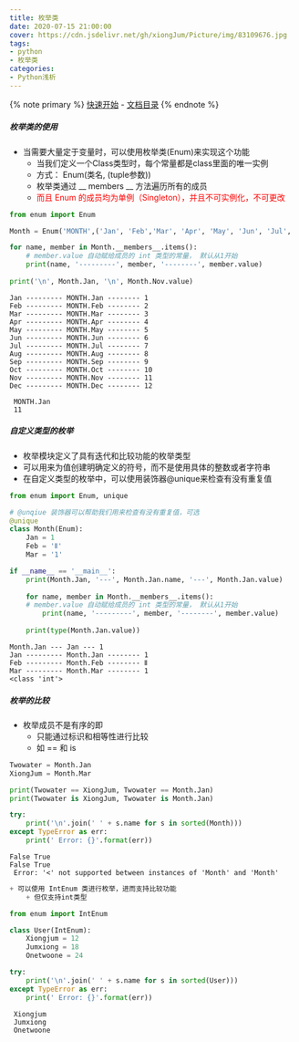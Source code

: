 ```yaml
---
title: 枚举类
date: 2020-07-15 21:00:00
cover: https://cdn.jsdelivr.net/gh/xiongJum/Picture/img/83109676.jpg 
tags:
- python
- 枚举类
categories: 
- Python浅析
---
```


{% note primary %}
[快速开始]() - [文档目录]()
{% endnote %}





##### 枚举类的使用

+ 当需要大量定于变量时，可以使用枚举类(Enum)来实现这个功能
    + 当我们定义一个Class类型时，每个常量都是class里面的唯一实例
    + 方式： Enum(类名, (tuple参数))
    + 枚举类通过 __ members __ 方法遍历所有的成员
    + <font color=red>而且 Enum 的成员均为单例（Singleton），并且不可实例化，不可更改</font>


```python
from enum import Enum

Month = Enum('MONTH',('Jan', 'Feb','Mar', 'Apr', 'May', 'Jun', 'Jul', 'Aug', 'Sep', 'Oct', 'Nov', 'Dec'))

for name, member in Month.__members__.items():
    # member.value 自动赋给成员的 int 类型的常量， 默认从1开始
    print(name, '---------', member, '--------', member.value)
    
print('\n', Month.Jan, '\n', Month.Nov.value)
```

    Jan --------- MONTH.Jan -------- 1
    Feb --------- MONTH.Feb -------- 2
    Mar --------- MONTH.Mar -------- 3
    Apr --------- MONTH.Apr -------- 4
    May --------- MONTH.May -------- 5
    Jun --------- MONTH.Jun -------- 6
    Jul --------- MONTH.Jul -------- 7
    Aug --------- MONTH.Aug -------- 8
    Sep --------- MONTH.Sep -------- 9
    Oct --------- MONTH.Oct -------- 10
    Nov --------- MONTH.Nov -------- 11
    Dec --------- MONTH.Dec -------- 12
    
     MONTH.Jan 
     11


##### 自定义类型的枚举
+ 枚举模块定义了具有迭代和比较功能的枚举类型
+ 可以用来为值创建明确定义的符号，而不是使用具体的整数或者字符串
+ 在自定义类型的枚举中，可以使用装饰器@unique来检查有没有重复值


```python
from enum import Enum, unique

# @unqiue 装饰器可以帮助我们用来检查有没有重复值，可选
@unique
class Month(Enum):
    Jan = 1
    Feb = 'Ⅱ'
    Mar = '1'

if __name__ == '__main__':
    print(Month.Jan, '---', Month.Jan.name, '---', Month.Jan.value)
    
    for name, member in Month.__members__.items():
    # member.value 自动赋给成员的 int 类型的常量， 默认从1开始
        print(name, '---------', member, '--------', member.value)
    
    print(type(Month.Jan.value))
```

    Month.Jan --- Jan --- 1
    Jan --------- Month.Jan -------- 1
    Feb --------- Month.Feb -------- Ⅱ
    Mar --------- Month.Mar -------- 1
    <class 'int'>


##### 枚举的比较
+ 枚举成员不是有序的即
    + 只能通过标识和相等性进行比较
    + 如 == 和 is


```python
Twowater = Month.Jan
XiongJum = Month.Mar

print(Twowater == XiongJum, Twowater == Month.Jan)
print(Twowater is XiongJum, Twowater is Month.Jan)

try:
    print('\n'.join(' ' + s.name for s in sorted(Month)))
except TypeError as err:
    print(' Error: {}'.format(err))
```

    False True
    False True
     Error: '<' not supported between instances of 'Month' and 'Month'



```python
+ 可以使用 IntEnum 类进行枚举，进而支持比较功能
    + 但仅支持int类型
```


```python
from enum import IntEnum

class User(IntEnum):
    Xiongjum = 12
    Jumxiong = 18
    Onetwoone = 24

try:
    print('\n'.join(' ' + s.name for s in sorted(User)))
except TypeError as err:
    print(' Error: {}'.format(err))
```

     Xiongjum
     Jumxiong
     Onetwoone

